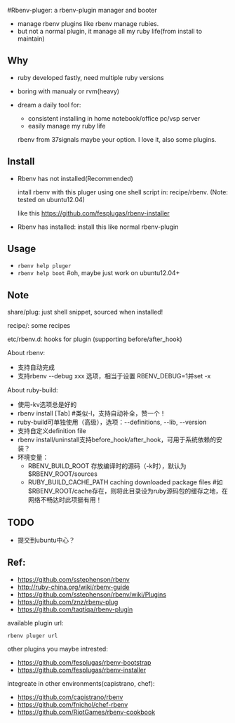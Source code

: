 #Rbenv-pluger: a rbenv-plugin manager and booter

* manage rbenv plugins like rbenv manage rubies.
* but not a normal plugin, it manage all my ruby life(from install to maintain) 

## Why

* ruby developed fastly, need multiple ruby versions
* boring with manualy or rvm(heavy)
* dream a daily tool for: 
  * consistent installing in home notebook/office pc/vsp server
  * easily manage my ruby life

  rbenv from 37signals maybe your option. I love it, also some plugins.

## Install

* Rbenv has not installed(Recommended)

  intall rbenv with this pluger using one shell script in: recipe/rbenv. (Note: tested on ubuntu12.04)

  like this https://github.com/fesplugas/rbenv-installer

* Rbenv has installed: install this like normal rbenv-plugin

## Usage

* `rbenv help pluger`
* `rbenv help boot` #oh, maybe just work on ubuntu12.04+

## Note

  share/plug:  just shell snippet, sourced when installed!

  recipe/:     some recipes

  etc/rbenv.d: hooks for plugin (supporting before/after_hook)

About rbenv:

  * 支持自动完成
  * 支持rbenv --debug xxx 选项，相当于设置 RBENV_DEBUG=1并set -x

About ruby-build:

  * 使用-kv选项总是好的
  * rbenv install [Tab] #类似-l，支持自动补全，赞一个！
  * ruby-build可单独使用（高级），选项：--definitions, --lib, --version
  * 支持自定义definition file
  * rbenv install/uninstall支持before_hook/after_hook，可用于系统依赖的安装？
  * 环境变量：
    * RBENV_BUILD_ROOT 存放编译时的源码（-k时），默认为$RBENV_ROOT/sources
    * RUBY_BUILD_CACHE_PATH caching downloaded package files #如$RBENV_ROOT/cache存在，则将此目录设为ruby源码包的缓存之地，在网络不畅达时此项挺有用！

## TODO

* 提交到ubuntu中心？

## Ref:

* https://github.com/sstephenson/rbenv
* http://ruby-china.org/wiki/rbenv-guide
* https://github.com/sstephenson/rbenv/wiki/Plugins
* https://github.com/znz/rbenv-plug
* https://github.com/taqtiqa/rbenv-plugin

available plugin url: 

  `rbenv pluger url`

other plugins you maybe intrested:

* https://github.com/fesplugas/rbenv-bootstrap
* https://github.com/fesplugas/rbenv-installer

integreate in other environments(capistrano, chef): 

* https://github.com/capistrano/rbenv
* https://github.com/fnichol/chef-rbenv
* https://github.com/RiotGames/rbenv-cookbook
